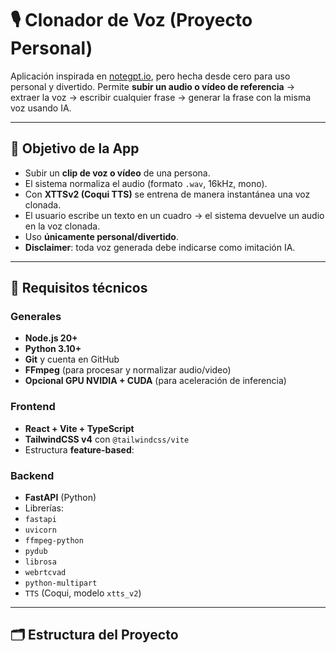 # 🎙️ Clonador de Voz (Proyecto Personal)

Aplicación inspirada en [notegpt.io](https://notegpt.io/ai-voice-cloning), pero hecha desde cero para uso personal y divertido.
Permite **subir un audio o vídeo de referencia** → extraer la voz → escribir cualquier frase → generar la frase con la misma voz usando IA.

---

## 🚀 Objetivo de la App
- Subir un **clip de voz o vídeo** de una persona.
- El sistema normaliza el audio (formato `.wav`, 16kHz, mono).
- Con **XTTSv2 (Coqui TTS)** se entrena de manera instantánea una voz clonada.
- El usuario escribe un texto en un cuadro → el sistema devuelve un audio en la voz clonada.
- Uso **únicamente personal/divertido**.
- **Disclaimer**: toda voz generada debe indicarse como imitación IA.

---

## 🧰 Requisitos técnicos

### Generales
- **Node.js 20+**
- **Python 3.10+**
- **Git** y cuenta en GitHub
- **FFmpeg** (para procesar y normalizar audio/video)
- **Opcional GPU NVIDIA + CUDA** (para aceleración de inferencia)

### Frontend
- **React + Vite + TypeScript**
- **TailwindCSS v4** con `@tailwindcss/vite`
- Estructura **feature-based**:


### Backend
- **FastAPI** (Python)
- Librerías:
- `fastapi`
- `uvicorn`
- `ffmpeg-python`
- `pydub`
- `librosa`
- `webrtcvad`
- `python-multipart`
- `TTS` (Coqui, modelo `xtts_v2`)

---

## 🗂️ Estructura del Proyecto

